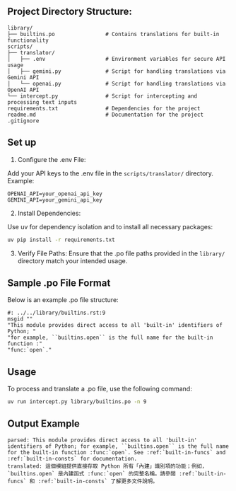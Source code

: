 ## Project Directory Structure:

```plaintext
library/
├── builtins.po                # Contains translations for built-in functionality
scripts/
├── translator/
│   ├── .env                   # Environment variables for secure API usage
│   ├── gemini.py              # Script for handling translations via Gemini API
│   └── openai.py              # Script for handling translations via OpenAI API
└── intercept.py               # Script for intercepting and processing text inputs
requirements.txt               # Dependencies for the project
readme.md                      # Documentation for the project
.gitignore
```

## Set up
 
1. Configure the .env File:

Add your API keys to the .env file in the `scripts/translator/` directory. Example:

```plaintext
OPENAI_API=your_openai_api_key
GEMINI_API=your_gemini_api_key
```

2. Install Dependencies:

Use uv for dependency isolation and to install all necessary packages:

```bash
uv pip install -r requirements.txt
```

3.	Verify File Paths:
Ensure that the .po file paths provided in the `library/` directory match your intended usage.

## Sample .po File Format

Below is an example .po file structure:

```plaintext
#: ../../library/builtins.rst:9
msgid ""
"This module provides direct access to all 'built-in' identifiers of Python; "
"for example, ``builtins.open`` is the full name for the built-in function :"
"func:`open`."
```

## Usage

To process and translate a .po file, use the following command:

```bash
uv run intercept.py library/builtins.po -n 9
```

## Output Example

```plaintext
parsed: This module provides direct access to all 'built-in' identifiers of Python; for example, ``builtins.open`` is the full name for the built-in function :func:`open`. See :ref:`built-in-funcs` and :ref:`built-in-consts` for documentation.
translated: 這個模組提供直接存取 Python 所有「內建」識別項的功能；例如，`builtins.open` 是內建函式 :func:`open` 的完整名稱。請參閱 :ref:`built-in-funcs` 和 :ref:`built-in-consts` 了解更多文件說明。
```